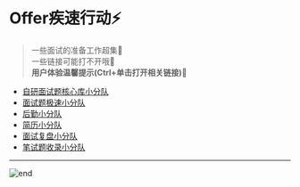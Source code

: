 
# **Offer疾速行动⚡**
>一些面试的准备工作超集🚀  
>一些链接可能打不开哦🤪  
>**用户体验温馨提示(Ctrl+单击打开相关链接)💖**  
- [自研面试题核心库小分队](https://github.com/techpang666/techpang666.github.io/blob/main/core_libs/interview_libs/interview_core/interview_core_libs.md)
- [面试题极速小分队](https://github.com/techpang666/cloud_office/blob/master/markdown/interview_libs/setout/interview_essay.md)
- [后勤小分队](https://github.com/techpang666/cloud_office/blob/master/markdown/interview_libs/setout/setout_essay.md)
- [简历小分队](https://github.com/techpang666/cloud_office/tree/master/markdown/interview_libs/resume)
- [面试复盘小分队](https://github.com/techpang666/cloud_office/blob/master/markdown/interview_libs/review/interview_review.md)
- [笔试题收录小分队](https://github.com/techpang666/techpang666.github.io/blob/main/core_libs/interview_libs/interview_core/interview_article_libs.md)

------
![end](https://gitee.com/techpang/img_emoji_libs/raw/master/img_bed/markdown_images/old_end.jpg '富婆加我吧不想努力了')
